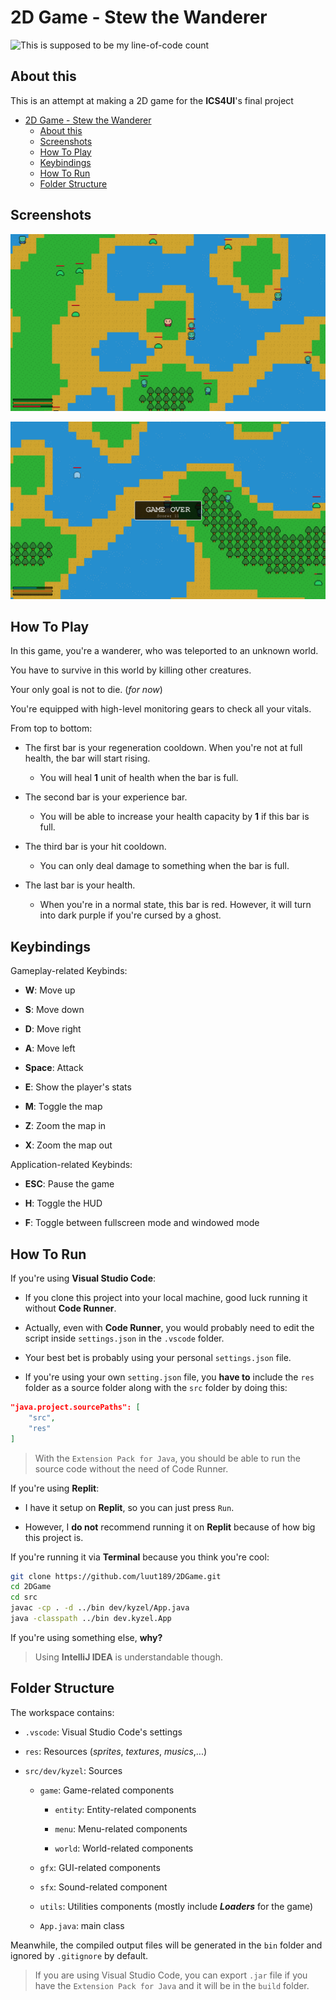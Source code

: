 # 2D Game - Stew the Wanderer

![This is supposed to be my line-of-code count](https://tokei.rs/b1/github/luut189/2DGame?category=code)

## About this

This is an attempt at making a 2D game for the **ICS4UI**'s final project

- [2D Game - Stew the Wanderer](#2d-game---stew-the-wanderer)
  - [About this](#about-this)
  - [Screenshots](#screenshots)
  - [How To Play](#how-to-play)
  - [Keybindings](#keybindings)
  - [How To Run](#how-to-run)
  - [Folder Structure](#folder-structure)

## Screenshots

![Screenshot](screenshots/3.png)

![Screenshot](screenshots/5.png)

## How To Play

In this game, you're a wanderer, who was teleported to an unknown world.

You have to survive in this world by killing other creatures.

Your only goal is not to die. (*for now*)

You're equipped with high-level monitoring gears to check all your vitals.

From top to bottom:

- The first bar is your regeneration cooldown. When you're not at full health, the bar will start rising.
  - You will heal **1** unit of health when the bar is full.

- The second bar is your experience bar.
  - You will be able to increase your health capacity by **1** if this bar is full.

- The third bar is your hit cooldown.
  - You can only deal damage to something when the bar is full.

- The last bar is your health.
  - When you're in a normal state, this bar is red. However, it will turn into dark purple if you're cursed by a ghost.

## Keybindings

Gameplay-related Keybinds:

- **W**: Move up

- **S**: Move down

- **D**: Move right

- **A**: Move left

- **Space**: Attack

- **E**: Show the player's stats

- **M**: Toggle the map

- **Z**: Zoom the map in

- **X**: Zoom the map out

Application-related Keybinds:

- **ESC**: Pause the game

- **H**: Toggle the HUD

- **F**: Toggle between fullscreen mode and windowed mode

## How To Run

If you're using **Visual Studio Code**:

- If you clone this project into your local machine, good luck running it without **Code Runner**.

- Actually, even with **Code Runner**, you would probably need to edit the script inside `settings.json` in the `.vscode` folder.

- Your best bet is probably using your personal `settings.json` file.

- If you're using your own `setting.json` file, you **have to** include the `res` folder as a source folder along with the `src` folder by doing this:

```json
"java.project.sourcePaths": [
    "src",
    "res"
]
```

> With the `Extension Pack for Java`, you should be able to run the source code without the need of Code Runner.

If you're using **Replit**:

- I have it setup on **Replit**, so you can just press `Run`.

- However, I **do not** recommend running it on **Replit** because of how big this project is.

If you're running it via **Terminal** because you think you're cool:

```bash
git clone https://github.com/luut189/2DGame.git
cd 2DGame
cd src
javac -cp . -d ../bin dev/kyzel/App.java
java -classpath ../bin dev.kyzel.App
```

If you're using something else, **why?**

> Using **IntelliJ IDEA** is understandable though.

## Folder Structure

The workspace contains:

- `.vscode`: Visual Studio Code's settings

- `res`: Resources (*sprites*, *textures*, *musics*,...)

- `src/dev/kyzel`: Sources

  - `game`: Game-related components

    - `entity`: Entity-related components

    - `menu`: Menu-related components

    - `world`: World-related components

  - `gfx`: GUI-related components
  
  - `sfx`: Sound-related component

  - `utils`: Utilities components (mostly include ***Loaders*** for the game)

  - `App.java`: main class

Meanwhile, the compiled output files will be generated in the `bin` folder and ignored by `.gitignore` by default.

> If you are using Visual Studio Code, you can export `.jar` file if you have the `Extension Pack for Java` and it will be in the `build` folder.
